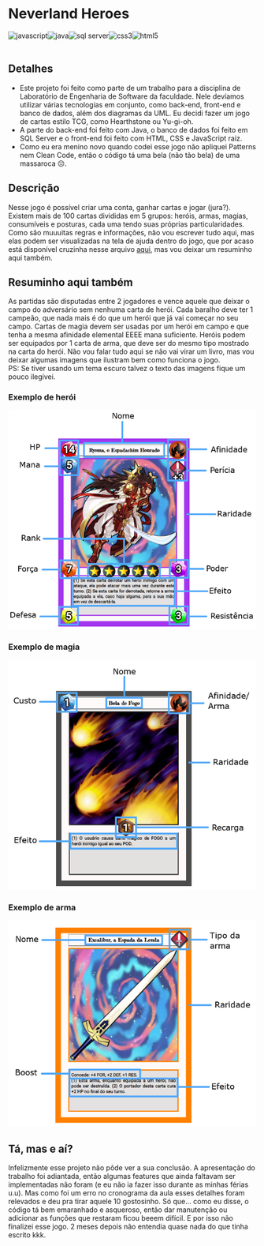# Neverland Heroes 
<img align="left" alt="javascript" src="https://img.shields.io/badge/-javascript-F7DF1E?logo=javascript&logoColor=3e3e3e&style=for-the-badge" />
<img align="left" alt="java" src="https://img.shields.io/badge/-java-007396?logo=java&logoColor=white&style=for-the-badge" />
<img align="left" alt="sql server" src="https://img.shields.io/badge/-sql%20server-2b2b2b?logo=microsoft-sql-server&logoColor=CC2927&style=for-the-badge" />
<img align="left" alt="css3" src="https://img.shields.io/badge/-css3-1572B6?logo=css3&logoColor=white&style=for-the-badge" />
<img align="left" alt="html5" src="https://img.shields.io/badge/-html5-E34F26?logo=html5&logoColor=white&style=for-the-badge" />

<br>
<br>

## Detalhes

- Este projeto foi feito como parte de um trabalho para a disciplina de Laboratório de Engenharia de Software da faculdade. Nele devíamos utilizar várias tecnologias em conjunto, como back-end, front-end e banco de dados, além dos diagramas da UML. Eu decidi fazer um jogo de cartas estilo TCG, como Hearthstone ou Yu-gi-oh. 
- A parte do back-end foi feito com Java, o banco de dados foi feito em SQL Server e o front-end foi feito com HTML, CSS e JavaScript raiz.
- Como eu era menino novo quando codei esse jogo não apliquei Patterns nem Clean Code, então o código tá uma bela (não tão bela) de uma massaroca 😔.

## Descrição

Nesse jogo é possível criar uma conta, ganhar cartas e jogar (jura?). Existem mais de 100 cartas divididas em 5 grupos: heróis, armas, magias, consumíveis e posturas, cada uma tendo suas próprias particularidades. Como são muuuitas regras e informações, não vou escrever tudo aqui, mas elas podem ser visualizadas na tela de ajuda dentro do jogo, que por acaso está disponível cruzinha nesse arquivo [aqui](https://github.com/Scalibacon/LES-CardGame/blob/master/WebContent/ajuda.jsp), mas vou deixar um resuminho aqui também.

## Resuminho aqui também

As partidas são disputadas entre 2 jogadores e vence aquele que deixar o campo do adversário sem nenhuma carta de herói. Cada baralho deve ter 1 campeão, que nada mais é do que um herói que já vai começar no seu campo. Cartas de magia devem ser usadas por um herói em campo e que tenha a mesma afinidade elemental EEEE mana suficiente. Heróis podem ser equipados por 1 carta de arma, que deve ser do mesmo tipo mostrado na carta do herói. Não vou falar tudo aqui se não vai virar um livro, mas vou deixar algumas imagens que ilustram bem como funciona o jogo. <br>
PS: Se tiver usando um tema escuro talvez o texto das imagens fique um pouco ilegívei.


### Exemplo de herói

<img width="550px" alt="herói" src="./WebContent/img/help-hero.png">                                                   


### Exemplo de magia

<img width="550px" style="background-color: rgba(222,222,222,1)" alt="herói" src="./WebContent/img/help-spell.png">


### Exemplo de arma

<img width="550px" style="background-color: white;" alt="herói" src="./WebContent/img/help-weapon.png">


## Tá, mas e aí?

Infelizmente esse projeto não pôde ver a sua conclusão. A apresentação do trabalho foi adiantada, então algumas features que ainda faltavam ser implementadas não foram (e eu não ia fazer isso durante as minhas férias u.u). Mas como foi um erro no cronograma da aula esses detalhes foram relevados e deu pra tirar aquele 10 gostosinho. Só que... como eu disse, o código tá bem emaranhado e asqueroso, então dar manutenção ou adicionar as funções que restaram ficou beeem difícil. E por isso não finalizei esse jogo. 2 meses depois não entendia quase nada do que tinha escrito kkk.
